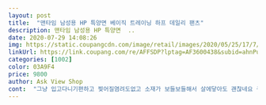 ```yaml
---
layout: post 
title:  "맨타임 남성용 HP 특양면 베이직 트레이닝 하프 데일리 팬츠" 
description: 맨타임 남성용 HP 특양면  ..
date: 2020-07-29 14:08:26 
img: https://static.coupangcdn.com/image/retail/images/2020/05/25/17/7/a22da5d1-3411-440a-bf1f-17dec2c05174.jpg 
linkUrl: https://link.coupang.com/re/AFFSDP?lptag=AF3600438&subid=ahnPublicAsk&pageKey=1621270560&itemId=2766493718&vendorItemId=70653808501&traceid=V0-113-1c0ad4da5678059b 
categories: [1002] 
color: 03A9F4 
price: 9800 
author: Ask View Shop 
cont:  "그냥 입고다니기편하고 찢어질염려도없고 소재가 보들보들해서 살에닿아도 괜찮네요 구리고 옷이이쁨<br/>그레이 네이비 두장주문<br/>길이도 적당하고 재질도 가볍고 시원해서 마음에 들어요!<br/>엉덩이 많이 크신분은 낑길수있음<br/>편하게 잘맞음!<br/>" 
---
```

